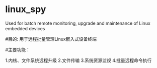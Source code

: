 # linux_spy
Used for batch remote monitoring, upgrade and maintenance of Linux embedded devices

#目的: 
  用于远程批量管理Linux嵌入式设备终端


#主要功能：

 1.内核、文件系统远程升级
 2.文件传输
 3.系统资源监视
 4.批量远程命令执行
